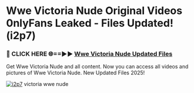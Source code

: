 # Wwe Victoria Nude Original Videos 0nlyFans Leaked - Files Updated! (i2p7)

<h3>🔴 CLICK HERE 🌐==►► <a href="https://tinyurl.com/5h6xmrr3" rel="nofollow">Wwe Victoria Nude Updated Files</a></h3>

Get Wwe Victoria Nude and all content. Now you can access all videos and pictures of Wwe Victoria Nude. New Updated Files 2025!

[![i2p7](https://i.imgur.com/KVD873Z.gif)](https://tinyurl.com/5h6xmrr3)
victoria wwe nude
